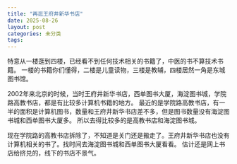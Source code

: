```yaml
---
title: "再逛王府井新华书店"
date: 2025-08-26
layout: post
categories: 未分类
tags: 
---
```


特意从一楼逛到四楼，已经看不到任何技术相关的书籍了，中医的书不算技术书籍。
一楼的书籍你们懂得，二楼是儿童读物，三楼是教辅，四楼居然一角是东城图书馆。

2002年来北京的时候，当时王府井新华书店，西单图书大厦，海淀图书城，学院路高教书店，都是有比较多计算机书籍的地方。
最近的是学院路高教书店，有一半的面积是计算机图书，数量和王府井新华书店差不多，但是图书数量没有海淀图书城和西单图书大厦多。
所以去得比较多的是高教书店和海淀图书城。

现在学院路的高教书店拆除了，不知道是关门还是搬走了。王府井新华书店也没有计算机相关的书了。找时间去海淀图书城和西单图书大厦看看。
估计还是网上书店给挤兑的，线下的书店不景气。
